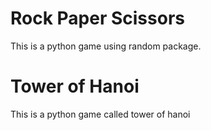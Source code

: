 # Rock Paper Scissors
 This is a python game using random package.

# Tower of Hanoi
This is a python game called tower of hanoi
